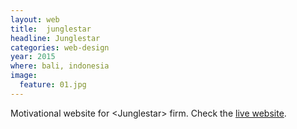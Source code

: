 ```yaml
---
layout: web
title:  junglestar
headline: Junglestar
categories: web-design
year: 2015
where: bali, indonesia
image:
  feature: 01.jpg
---
```

Motivational website for &lt;Junglestar&gt; firm.
Check the [live website](http://junglestar.org).
